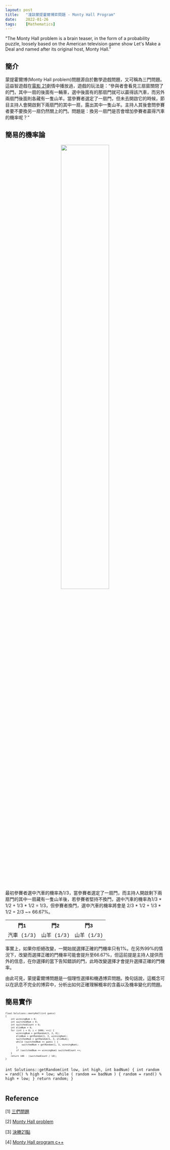 ```yaml
---
layout: post
title:   "淺談蒙提霍爾博弈問題 - Monty Hall Program"
date:    2022-01-26
tags:    [Mathematics]
---
```


"The Monty Hall problem is a brain teaser, in the form of a probability puzzle, loosely based on the American television game show Let's Make a Deal and named after its original host, Monty Hall."

## 簡介 ##
蒙提霍爾博(Monty Hall problem)問題源自於數學遊戲問題，又可稱為三門問題。這益智遊戲在[電影 21][montyhall]劇情中播放過，遊戲的玩法是：“參與者會看見三扇窗關閉了的門，其中一扇的後面有一輛車，選中後面有的那扇門就可以贏得該汽車，而另外兩扇門後面則各藏有一隻山羊。當參賽者選定了一扇門，但未去開啟它的時候，節目主持人會開啟剩下兩扇門的其中一扇，露出其中一隻山羊。主持人其後會問參賽者要不要換另一扇仍然關上的門。問題是：換另一扇門是否會增加參賽者贏得汽車的機率呢？”

## 簡易的機率論 ##
<figure><center><img src="{{ site.baseurl }}/picture/monty_hall.png" width="60%"></center></figure>

最初參賽者選中汽車的機率為1/3，當參賽者選定了一扇門，而主持人開啟剩下兩扇門的其中一扇藏有一隻山羊後，若參賽者堅持不換門，選中汽車的機率為1/3 * 1/2 + 1/3 * 1/2 = 1/3，但參賽者換門，選中汽車的機率將會是 2/3 * 1/2 + 1/3 * 1/2 = 2/3 ~= 66.67%。

<font size="3" face="Courier New">
<table>
 <tr>
  <th>門1</th>
  <th>門2</th>
  <th>門3</th>
 </tr>
 <tr>
  <td>汽車 (1/3)</td>
  <td>山羊 (1/3)</td>
  <td>山羊 (1/3)</td>
 </tr>
</table>
</font>

事實上，如果你拒絕改變，一開始就選擇正確的門機率只有1%。在另外99%的情況下，改變而選擇正確的門機率可能會提升至66.67%，但這前提是主持人提供而外的信息，在你選擇的當下告知錯誤的門，此時改變選擇才會提升選擇正確的門機率。 

由此可見，蒙提霍爾博問題是一個理性選擇和機遇博弈問題。換句話說，這概念可以在訊息不完全的博弈中，分析出如何正確理解概率的含義以及機率變化的問題。

## 簡易實作 ##
<div class="language-shell highlighter-rouge"><pre class="highlight"><code class="hljs ruby"><span class="nb" style="font-size: 60%">float Solutions::montyHall(int guess)
{
    int winningNum = 0;
    int switchedNum = 0;
    int switchedCount = 0;
    int elimNum = 0;
    for (int i = 0; i < 1000; ++i) {
        winningNum = getRandom(1, 3, 0);
        elimNum = getRandom(1, 3, winningNum);
        switchedNum = getRandom(1, 3, elimNum);
        while (switchedNum == guess ) {
            switchedNum = getRandom(1, 3, winningNum);
        }
        if (switchedNum == winningNum) switchedCount ++;
    }
    return 100 - (switchedCount / 10);
}

int Solutions::getRandom(int low, int high, int badNum)
{
    int random = rand() % high + low;
    while ( random == badNum ) {
        random = rand() % high + low;
    }
    return random;
}</span></code></pre></div>

## Reference ##
[1] [三們問題](https://wiki.mbalib.com/zh-tw/三门问题)

[2] [Monty Hall problem](https://en.wikipedia.org/wiki/Monty_Hall_problem)

[3] [決勝21點](https://zh.wikipedia.org/wiki/決勝21點)

[4] [Monty Hall program c++](https://stackoverflow.com/questions/52433056/monty-hall-program-c)

[montyhall]:https://www.youtube.com/watch?v=iBdjqtR2iK4 "https://www.youtube.com/watch?v=iBdjqtR2iK4"